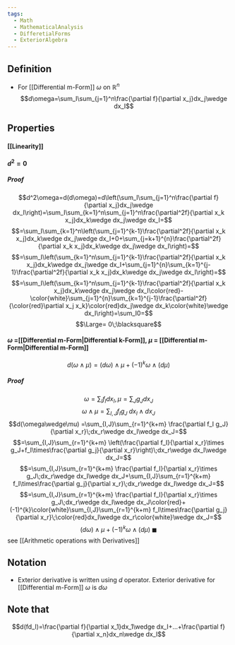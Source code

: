 ```yaml
---
tags:
  - Math
  - MathematicalAnalysis
  - DifferetialForms
  - ExteriorAlgebra
---
```

## Definition
- For [[Differential m-Form]] $\omega$ on $\mathbb R^n$
$$d\omega=\sum_I\sum_{j=1}^n\frac{\partial f}{\partial x_j}dx_j\wedge dx_I$$
## Properties
#### [[Linearity]]
#### $d^2=0$
##### Proof
$$d^2\omega=d(d\omega)=d\left(\sum_I\sum_{j=1}^n\frac{\partial f}{\partial x_j}dx_j\wedge dx_I\right)=\sum_I\sum_{k=1}^n\sum_{j=1}^n\frac{\partial^2f}{\partial x_k x_j}dx_k\wedge dx_j\wedge dx_I=$$
$$=\sum_I\sum_{k=1}^n\left(\sum_{j=1}^{k-1}\frac{\partial^2f}{\partial x_k x_j}dx_k\wedge dx_j\wedge dx_I+0+\sum_{j=k+1}^{n}\frac{\partial^2f}{\partial x_k x_j}dx_k\wedge dx_j\wedge dx_I\right)=$$
$$=\sum_I\left(\sum_{k=1}^n\sum_{j=1}^{k-1}\frac{\partial^2f}{\partial x_k x_j}dx_k\wedge dx_j\wedge dx_I+\sum_{j=1}^{n}\sum_{k=1}^{j-1}\frac{\partial^2f}{\partial x_k x_j}dx_k\wedge dx_j\wedge dx_I\right)=$$
$$=\sum_I\left(\sum_{k=1}^n\sum_{j=1}^{k-1}\frac{\partial^2f}{\partial x_k x_j}dx_k\wedge dx_j\wedge dx_I\color{red}-\color{white}\sum_{j=1}^{n}\sum_{k=1}^{j-1}\frac{\partial^2f}{\color{red}\partial x_j x_k}\color{red}dx_j\wedge dx_k\color{white}\wedge dx_I\right)=\sum_I0=$$$$\Large= 0\;\blacksquare$$
#### $\omega$ =[[Differential m-Form|Differential k-Form]], $\mu$ = [[Differential m-Form|Differential m-Form]]
$$d(\omega\wedge\mu)=(d\omega)\wedge\mu+(-1)^k\omega\wedge(d\mu)$$
##### Proof
$$\omega=\sum_I f_I dx_I,\mu=\sum_J g_J dx_J$$
$$\omega\wedge\mu=\sum_{I,J} f_I g_J\;dx_I\wedge dx_J$$
$$d(\omega\wedge\mu)
=\sum_{I,J}\sum_{r=1}^{k+m} \frac{\partial f_I g_J}{\partial x_r}\;dx_r\wedge dx_I\wedge dx_J=$$
$$=\sum_{I,J}\sum_{r=1}^{k+m} \left(\frac{\partial f_I}{\partial x_r}\times g_J+f_I\times\frac{\partial g_j}{\partial x_r}\right)\;dx_r\wedge dx_I\wedge dx_J=$$
$$=\sum_{I,J}\sum_{r=1}^{k+m} \frac{\partial f_I}{\partial x_r}\times g_J\;dx_r\wedge dx_I\wedge dx_J+\sum_{I,J}\sum_{r=1}^{k+m} f_I\times\frac{\partial g_j}{\partial x_r}\;dx_r\wedge dx_I\wedge dx_J=$$
$$=\sum_{I,J}\sum_{r=1}^{k+m} \frac{\partial f_I}{\partial x_r}\times g_J\;dx_r\wedge dx_I\wedge dx_J\color{red}+(-1)^{k}\color{white}\sum_{I,J}\sum_{r=1}^{k+m} f_I\times\frac{\partial g_j}{\partial x_r}\;\color{red}dx_I\wedge dx_r\color{white}\wedge dx_J=$$
$$(d\omega)\wedge \mu+(-1)^k\omega\wedge(d\mu)\;\blacksquare$$
see [[Arithmetic operations with Derivatives]]
## Notation
- Exterior derivative is written using $d$ operator. Exterior derivative for [[Differential m-Form]] $\omega$ is $d\omega$
## Note that
$$d(fd_I)=\frac{\partial f}{\partial x_1}dx_1\wedge dx_I+...+\frac{\partial f}{\partial x_n}dx_n\wedge dx_I$$